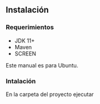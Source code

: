 ## Instalación
### Requerimientos

- JDK 11+
- Maven
- SCREEN

Este manual es para Ubuntu.

### Intalación
En la carpeta del proyecto ejecutar


